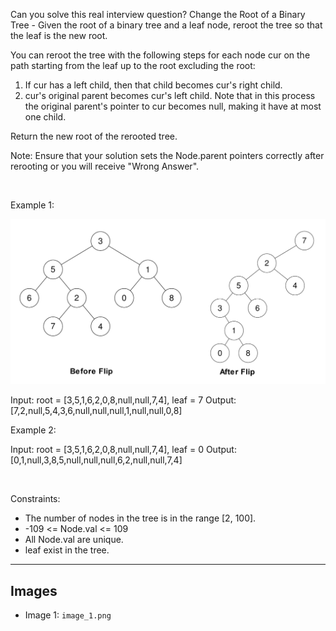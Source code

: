 Can you solve this real interview question? Change the Root of a Binary Tree - Given the root of a binary tree and a leaf node, reroot the tree so that the leaf is the new root.

You can reroot the tree with the following steps for each node cur on the path starting from the leaf up to the root excluding the root:

 1. If cur has a left child, then that child becomes cur's right child.
 2. cur's original parent becomes cur's left child. Note that in this process the original parent's pointer to cur becomes null, making it have at most one child.

Return the new root of the rerooted tree.

Note: Ensure that your solution sets the Node.parent pointers correctly after rerooting or you will receive "Wrong Answer".

 

Example 1:

![Example 1](./image_1.png)


Input: root = [3,5,1,6,2,0,8,null,null,7,4], leaf = 7
Output: [7,2,null,5,4,3,6,null,null,null,1,null,null,0,8]


Example 2:


Input: root = [3,5,1,6,2,0,8,null,null,7,4], leaf = 0
Output: [0,1,null,3,8,5,null,null,null,6,2,null,null,7,4]


 

Constraints:

 * The number of nodes in the tree is in the range [2, 100].
 * -109 <= Node.val <= 109
 * All Node.val are unique.
 * leaf exist in the tree.

---

## Images

- Image 1: `image_1.png`
